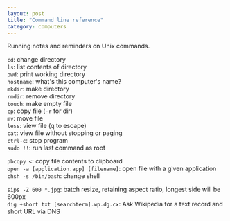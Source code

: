 ```yaml
---
layout: post
title: "Command line reference"
category: computers
---
```


Running notes and reminders on Unix commands.

<code>cd</code>: change directory  
<code>ls</code>: list contents of directory  
<code>pwd</code>: print working directory  
<code>hostname</code>: what's this computer's name?  
<code>mkdir</code>: make directory  
<code>rmdir</code>: remove directory  
<code>touch</code>: make empty file  
<code>cp</code>: copy file (<code>-r</code> for dir)  
<code>mv</code>: move file  
<code>less</code>: view file (q to escape)  
<code>cat</code>: view file without stopping or paging  
<code>ctrl-c</code>: stop program  
<code>sudo !!</code>: run last command as root
  
<code>pbcopy <</code>: copy file contents to clipboard  
<code>open -a [application.app] [filename]</code>: open file with a given application  
<code>chsh -s /bin/bash</code>: change shell  

<code>sips -Z 600 *.jpg</code>: batch resize, retaining aspect ratio, longest side will be 600px  
<code>dig +short txt [searchterm].wp.dg.cx</code>: Ask Wikipedia for a text record and short URL via DNS